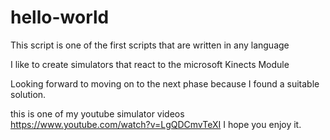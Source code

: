 hello-world
===========

This script is one of the first scripts that are written in any language

I like to create simulators that react to the microsoft Kinects Module

Looking forward to moving on to the next phase because I found a suitable solution.

this is one of my youtube simulator videos
https://www.youtube.com/watch?v=LgQDCmvTeXI
I hope you enjoy it.
